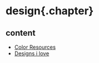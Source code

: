 ﻿
# design{.chapter}

## content

- [Color Resources](color_resources.md)
- [Designs i love](designs_i_love.md)

